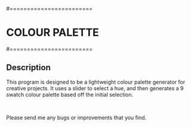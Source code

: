 #========================
# COLOUR PALETTE
#========================

## Description
This program is designed to be a lightweight colour palette generator for creative projects. It uses a slider to select a hue, and then generates a 9 swatch colour palette based off the initial selection.

<br>

Please send me any bugs or improvements that you find.